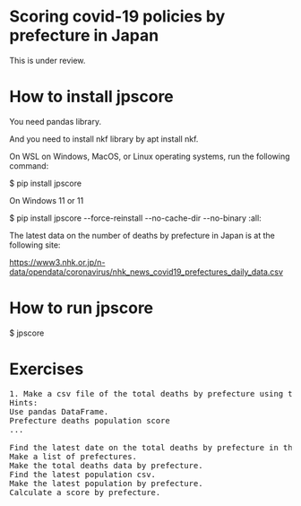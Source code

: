 # Scoring covid-19 policies by prefecture in Japan
This is under review.

# How to install jpscore
You need pandas library.

And you need to install nkf library by apt install nkf.

On WSL on Windows, MacOS, or Linux operating systems, run the following command:

$ pip install jpscore

On Windows 11 or 11

$ pip install jpscore --force-reinstall --no-cache-dir --no-binary :all:

The latest data on the number of deaths by prefecture in Japan is at the following site:

https://www3.nhk.or.jp/n-data/opendata/coronavirus/nhk_news_covid19_prefectures_daily_data.csv

# How to run jpscore
$ jpscore

# Exercises
<pre>
1. Make a csv file of the total deaths by prefecture using the latest data.
Hints:
Use pandas DataFrame.
Prefecture deaths population score
...

Find the latest date on the total deaths by prefecture in the csv file.
Make a list of prefectures.
Make the total deaths data by prefecture.
Find the latest population csv.
Make the latest population by prefecture.
Calculate a score by prefecture.

